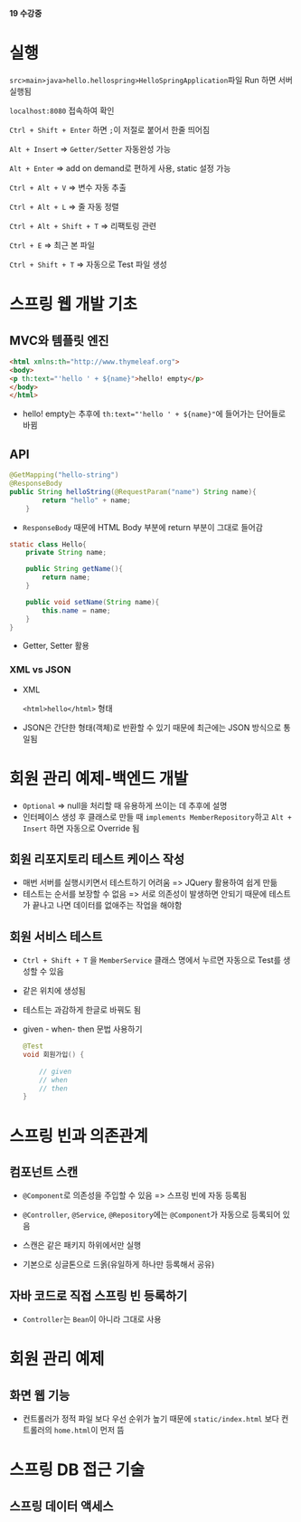 **19 수강중**

# 실행

`src>main>java>hello.hellospring>HelloSpringApplication`파일 Run 하면 서버 실행됨

`localhost:8080` 접속하여 확인

`Ctrl + Shift + Enter` 하면 `;`이 저절로 붙어서 한줄 띄어짐

`Alt + Insert` => `Getter/Setter` 자동완성 가능

`Alt + Enter` => add on demand로 편하게 사용, static 설정 가능

`Ctrl + Alt + V` => 변수 자동 추출

`Ctrl + Alt + L` => 줄 자동 정렬

`Ctrl + Alt + Shift + T` => 리팩토링 관련

`Ctrl + E` => 최근 본 파일

`Ctrl + Shift + T` => 자동으로 Test 파일 생성

# 스프링 웹 개발 기초

## MVC와 템플릿 엔진

```html
<html xmlns:th="http://www.thymeleaf.org">
<body>
<p th:text="'hello ' + ${name}">hello! empty</p>
</body>
</html>
```

* hello! empty는 추후에 `th:text="'hello ' + ${name}"`에 들어가는 단어들로 바뀜



## API

```java
@GetMapping("hello-string")
@ResponseBody
public String helloString(@RequestParam("name") String name){
        return "hello" + name;
    }
```

* `ResponseBody` 때문에 HTML Body 부분에 return 부분이 그대로 들어감



```java
static class Hello{
    private String name;

    public String getName(){
        return name;
    }

    public void setName(String name){
        this.name = name;
    }
}
```

* Getter, Setter 활용



### XML vs JSON

* XML

  ```<html>hello</html>``` 형태

* JSON은 간단한 형태(객체)로 반환할 수 있기 때문에 최근에는 JSON 방식으로 통일됨



# 회원 관리 예제-백엔드 개발

* `Optional` => null을 처리할 때 유용하게 쓰이는 데 추후에 설명
* 인터페이스 생성 후 클래스로 만들 때 `implements MemberRepository`하고 `Alt + Insert` 하면 자동으로 Override 됨



## 회원 리포지토리 테스트 케이스 작성

* 매번 서버를 실행시키면서 테스트하기 어려움 => JQuery 활용하여 쉽게 만듦
* 테스트는 순서를 보장할 수 없음 => 서로 의존성이 발생하면 안되기 때문에 테스트가 끝나고 나면 데이터를 없애주는 작업을 해야함

## 회원 서비스 테스트

* `Ctrl + Shift + T` 을 `MemberService` 클래스 명에서 누르면 자동으로 Test를 생성할 수 있음

* 같은 위치에 생성됨

* 테스트는 과감하게 한글로 바꿔도 됨

* given - when- then 문법 사용하기

  ```java
  @Test
  void 회원가입() {
      
      // given
      // when
      // then
  }
  ```

  

# 스프링 빈과 의존관계

## 컴포넌트 스캔

* `@Component`로 의존성을 주입할 수 있음 => 스프링 빈에 자동 등록됨
* `@Controller`, `@Service`, `@Repository`에는 `@Component`가 자동으로 등록되어 있음

* 스캔은 같은 패키지 하위에서만 실행
* 기본으로 싱글톤으로 드옭(유일하게 하나만 등록해서 공유)



## 자바 코드로 직접 스프링 빈 등록하기

* `Controller`는 `Bean`이 아니라 그대로 사용



# 회원 관리 예제

## 화면 웹 기능

* 컨트롤러가 정적 파일 보다 우선 순위가 높기 때문에 `static/index.html` 보다 컨트롤러의 `home.html`이 먼저 뜸





# 스프링 DB 접근 기술

## 스프링 데이터 액세스

